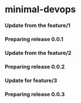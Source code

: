 # minimal-devops

### Update from the feature/1
### Preparing release 0.0.1

### Update from the feature/2
### Preparing release 0.0.2

### Update for feature/3
### Preparing release 0.0.3
